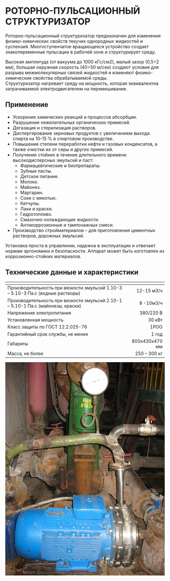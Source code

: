 # РОТОРНО-ПУЛЬСАЦИОННЫЙ СТРУКТУРИЗАТОР
Роторно-пульсационный структуризатор предназначен для изменения физико-химических свойств текучих однородных жидкостей и суспензий. Многоступенчатое вращающееся устройство создает знакопеременные пульсации в рабочей зоне и структурирует среду. 

Высокая амплитуда (от вакуума до 1000 кГс/см2), малый зазор (0,5÷2 мм), большая окружная скорость (40÷50 м/сек) создают условия для разрыва межмолекулярных связей жидкостей и изменяют физико-химические свойства обрабатываемой среды.  
Структуризатор нагревает среду на мощность, которая эквивалентна затрачиваемой электродвигателем на перемешивание.
## Применение
- Ускорение химических реакций и процессов абсорбции.
- Разрушение нежелательных органических примесей.
- Дегазация и стерилизация растворов.
- Диспергирование зерновых продуктов с увеличением выхода спирта на 10-15 % в спиртовом производстве.
- Повышение степени переработки нефти и газовых конденсатов, а также очистки их от серы и других примесей.
- Получение стойких в течение длительного времени высокодисперсных эмульсий и паст:
  - Фармацевтические и биопрепараты.
  - Зубные пасты.
  - Детское питание.
  - Молоко.
  - Майонез.
  - Маргарин.
  - Соки с мякотью.
  - Кетчупы.
  - Лаки и краски.
  - Гидротопливо.
  - Смазочно-охлаждающие жидкости.
  - Антикоррозионные и тампонажных смеси.
- Производство стройматериалов – для приготовления цементных растворов, дорожных эмульсий.


Установка проста в управлении, надежна в эксплуатации и отвечает нормам эргономики и безопасности. Аппарат может быть изготовлен из коррозионно-стойких материалов.

## Технические данные и характеристики
| <!-- -->    | <!-- -->    |
| :---        |          ---: |
|Производительность при вязкости эмульсий 1.10-3 – 5.10-3 Па.с (водные растворы)|12-15 м3/ч|  
|Производительность при вязкости эмульсий 2.10-1 – 5.10-1 Па.с (майонезы, краски)|8 -10м3/ч|
|Напряжение электропитания|380/220 В|
|Установленная мощность|30 кВт|
|Класс защиты по ГОСТ 12.2.025-76|1РОО|
|Гарантийный срок службы, не менее|1 год|
|Габариты|800х430х470 мм|
|Масса, не более|250 – 300 кг|

![RPS photo](images/rps.jpg)
